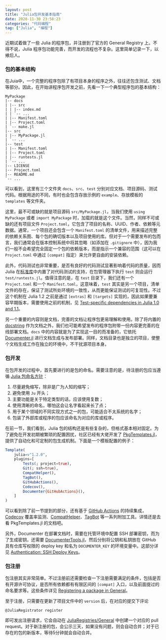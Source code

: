 ```yaml
---
layout: post
title: "Julia包开发基本指南"
date: 2020-11-30 23:58:23
categories: "代码编程"
tag: ["Julia", "编程"]
---
```


近期试着做了一些 Julia 的程序包，并注册到了官方的 General Registry 上。不得不说，Julia 程序包功能完善，而开发的流程也不复杂。这里简单记录一下，以飨后人。

<!--more-->

### 包的基本结构

在Juia中，一个完整的程序包除了有项目本身的程序之外，往往还包含测试、文档等部分。因此，在开始讲程序包开发之前，先看一下一个典型程序包的基本结构：

```
MyPackage
|-- docs
| |-- src
| | |-- index.md
| | `-- ...
| |-- Manifest.toml
| |-- Project.toml
| `-- make.jl
|-- src
| |-- MyPackage.jl
| `-- ...
|-- test
| |-- Manifest.toml
| |-- Project.toml
| |-- runtests.jl
| `-- ...
|-- LICENSE
|-- Project.toml
|-- README.md
`-- ... 
```

可以看到，这里有三个文件夹 `docs`、`src`、`test` 分别对应文档、项目源码、测试代码。根据用途的不同，有时也会包含存放示例的 `example`、存放模板的 `templates` 等文件夹。

这里，最不可或缺的就是项目源码 `src/MyPackage.jl`，当我们使用 `using MyPackage` 或者 `import MyPackage` 时，加载的就是这个文件。当然，同样不可或缺的还有项目文件 `Project.toml`，它包含了项目的名称、UUID、作者、依赖等元数据。通常，一个项目还会包含一个 `Manifest.toml` 的清单文件，用来描述完整的依赖关系图、每个包的确切版本以及项目使用的库。但对于一个需要发布的包而言，我们通常会在版本控制系统中将其忽略（如添加在 `.gitignore` 中），因为我们一般不会希望完全固定一个包的依赖版本，而是指示一个兼容的范围（这可以在 `Project.toml` 中通过 `[compat]` 指定）来允许更自由的安装依赖。

此外，代码测试也非常重要，是否有良好的代码测试显著影响着代码的质量，因而 Julia 在[标准库](https://docs.juliacn.com/latest/stdlib/Test/)中内置了对代码测试的支持，在包管理器下执行 `test` 则会运行 `test/runtests.jl`。值得注意的是，在 `test` 目录下，我们还有一个 `Project.toml` 和一个 `Manifest.toml`，这意味着，`test` 其实是另一个项目，清单文件的存在，保证了测试所处环境的一致性，从而更能保证测试的可复现性。不过这个机制在 Julia 1.2 之前是通过 `[extras]` 和 `[targets]` 实现的，因此如果要兼容早期版本，需要使用之前的机制，见 [Test-specific dependencies in Julia 1.0 and 1.1](https://julialang.github.io/Pkg.jl/v1/creating-packages/#Test-specific-dependencies-in-Julia-1.0-and-1.1)。

另一个重要的内容则是文档，完善的文档让程序包更易理解和使用。除了将内置的 [docstring](https://docs.juliacn.com/latest/manual/documentation/) 作为文档之外，我们也可能希望发布的程序包附带一份内容更完善的在线部署文档。`docs` 中的内容就是为了实现这一目的而准备的，它依托 [Documenter.jl](https://juliadocs.github.io/Documenter.jl/stable/) 进行文档生成与发布部署。同样，文档目录也是独立的项目，使整个文档生成工作在独立的环境中，不干扰源项目本身。

### 包开发

在包开发的过程中，首先要进行的是包的命名。需要注意的是，待注册的包应当遵循 [Julia 包命名方针](https://julialang.github.io/Pkg.jl/v1/creating-packages/#Package-naming-guidelines)：

1. 尽量避免缩写，除非是广为人知的缩写；
2. 避免使用 `Ju` 开头；
3. 主要功能是关于特定类型的话，应该使用复数；
4. 使用清晰的命名，哪怕这会让名字看起来长了点；
5. 用于某个领域的不同实现方式之一的包，可能适合不太系统的名字；
6. 包装了外部库或程序的包应该命名为对应的库或程序。

在前一节，我们看到，Julia 包的结构还是有些复杂的，但格式基本相对固定。为了避免在开发初期被繁琐的配置困扰，社区已经有大佬开发了 [PkgTemplates.jl](https://invenia.github.io/PkgTemplates.jl/stable/)，提供了自动化和可定制的包生成机制。下面是一个模板配置的例子：

```julia
Template(
    julia=v"1.2.0",
    plugins=[
        Tests(; project=true),
        Git(; ssh=true),
        CompatHelper(),
        TagBot(),
        GitHubActions(),
        Codecov(),
        Documenter{GitHubActions}(),
    ]
)
```

可以看到除了前一节提到的部分，还有基于 [GitHub Actions](https://github.com/features/actions) 的持续集成，[Codecov](https://codecov.io/) 覆盖率监测、[CompatHelper](https://github.com/JuliaRegistries/CompatHelper.jl)、[TagBot](https://github.com/JuliaRegistries/TagBot) 等一系列附加工具。详情还是去看 PkgTemplates.jl 的文档吧。

另外，Documenter 在部署文档时，需要在托管环境中配置 SSH 部署密钥，而为了生成密钥，还需要 [DocumenterTools.jl](https://github.com/JuliaDocs/DocumenterTools.jl)，然后分别将公钥和私钥放在 GitHub 具有仓库写权限的 deploy key 和名为 `DOCUMENTER_KEY` 的环境变量中。这部分详见 [Authentication: SSH Deploy Keys](https://juliadocs.github.io/Documenter.jl/stable/man/hosting/#travis-ssh)。

### 包注册

包注册其实非常简单。不过注册前还需要检查一下注册需要满足的条件，包括是否有开源许可协议，是否所有依赖都有有限区间的 `[compat]` 入口，以及前面提过的命名要求等。这些条件详见 [Registering a package in General](https://github.com/JuliaRegistries/General#registering-a-package-in-general)。

至于注册，只需要在更新了项目文件中的 `version` 后，在对应的提交下评论

```
@JuliaRegistrator register
```

即可发出注册请求，它会自动在 [JuliaRegistries/General](https://github.com/JuliaRegistries/General) 中创建一个对应的 pull request。对于新注册的包，会公示三天，如果没有问题，则会自动合并；对于已存在的包的新版本，等待5分钟就会自动合并。

